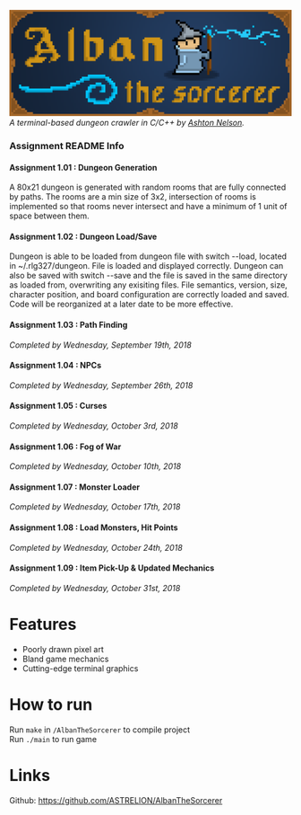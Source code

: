 ![](AlbanBannerSCALED.png)
*A terminal-based dungeon crawler in C/C++ by [Ashton Nelson](https://github.com/ASTRELION).*

### Assignment README Info
#### Assignment 1.01 : Dungeon Generation
A 80x21 dungeon is generated with random rooms that are fully connected by paths. The rooms are a min size of 3x2, intersection of rooms is implemented so that rooms never intersect and have a minimum of 1 unit of space between them.

#### Assignment 1.02 : Dungeon Load/Save
Dungeon is able to be loaded from dungeon file with switch --load, located in ~/.rlg327/dungeon. File is loaded and displayed correctly. Dungeon can also be saved with switch --save and the file is saved in the same directory as loaded from, overwriting any exisiting files. File semantics, version, size, character position, and board configuration are correctly loaded and saved. Code will be reorganized at a later date to be more effective.

#### Assignment 1.03 : Path Finding
*Completed by Wednesday, September 19th, 2018*

#### Assignment 1.04 : NPCs
*Completed by Wednesday, September 26th, 2018*

#### Assignment 1.05 : Curses
*Completed by Wednesday, October 3rd, 2018*

#### Assignment 1.06 : Fog of War
*Completed by Wednesday, October 10th, 2018*

#### Assignment 1.07 : Monster Loader
*Completed by Wednesday, October 17th, 2018*

#### Assignment 1.08 : Load Monsters, Hit Points
*Completed by Wednesday, October 24th, 2018*

#### Assignment 1.09 : Item Pick-Up & Updated Mechanics
*Completed by Wednesday, October 31st, 2018*

# Features
- Poorly drawn pixel art
- Bland game mechanics
- Cutting-edge terminal graphics

# How to run
Run `make` in `/AlbanTheSorcerer` to compile project  
Run `./main` to run game

# Links
Github: https://github.com/ASTRELION/AlbanTheSorcerer
